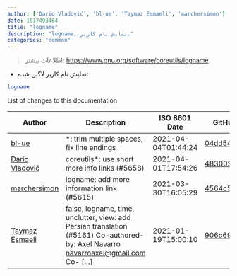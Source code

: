 ```yaml
---
author: ['Dario Vladović', 'bl-ue', 'Taymaz Esmaeli', 'marchersimon']
date: 1617493464
title: "logname"
description: "logname, نمایش نام کاربر."
categories: "common"
---
```

> اطلاعات بیشتر: <https://www.gnu.org/software/coreutils/logname>.

- نمایش نام کاربر لاگین شده:

```bash
logname
```
List of changes to this documentation


Author | Description | ISO 8601 Date | GitHub link
------|-----|-----|-----
[bl-ue](mailto:54780737+bl-ue@users.noreply.github.com) | *: trim multiple spaces, fix line endings | 2021-04-04T01:44:24 | [04dd546e2de7](https://github.com/tldr-pages/tldr/commit/04dd546e2de7f59f40a867acca6f46b0dc8ea9b4)
[Dario Vladović](mailto:d.vladimyr@gmail.com) | coreutils*: use short more info links (#5658) | 2021-04-01T17:54:26 | [4830093903f6](https://github.com/tldr-pages/tldr/commit/4830093903f66ccf3ebbc2ecf477286e45edac59)
[marchersimon](mailto:50295997+marchersimon@users.noreply.github.com) | logname: add more information link (#5615) | 2021-03-30T16:05:29 | [4564c509ac11](https://github.com/tldr-pages/tldr/commit/4564c509ac11abcf4429131ec35e123a9ff29909)
[Taymaz Esmaeli](mailto:56496286+opoet777@users.noreply.github.com) | false, logname, time, unclutter, view: add Persian translation (#5161) Co-authored-by: Axel Navarro <navarroaxel@gmail.com> Co- [...] | 2021-01-19T15:00:10 | [906c69357369](https://github.com/tldr-pages/tldr/commit/906c693573696fa061b52f39336c8d91478d11dc)

